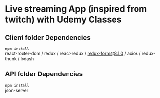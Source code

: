 # Live streaming App (inspired from twitch) with Udemy Classes

## Client folder Dependencies
`npm install` <br>
react-router-dom / redux / react-redux / redux-form@8.1.0 / axios / redux-thunk / lodash

## API folder Dependencies
`npm install`<br>
json-server
